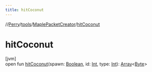```yaml
---
title: hitCoconut
---
```

//[Perry](../../../index.html)/[tools](../index.html)/[MaplePacketCreator](index.html)/[hitCoconut](hit-coconut.html)



# hitCoconut



[jvm]\
open fun [hitCoconut](hit-coconut.html)(spawn: [Boolean](https://kotlinlang.org/api/latest/jvm/stdlib/kotlin/-boolean/index.html), id: [Int](https://kotlinlang.org/api/latest/jvm/stdlib/kotlin/-int/index.html), type: [Int](https://kotlinlang.org/api/latest/jvm/stdlib/kotlin/-int/index.html)): [Array](https://kotlinlang.org/api/latest/jvm/stdlib/kotlin/-array/index.html)&lt;[Byte](https://kotlinlang.org/api/latest/jvm/stdlib/kotlin/-byte/index.html)&gt;




